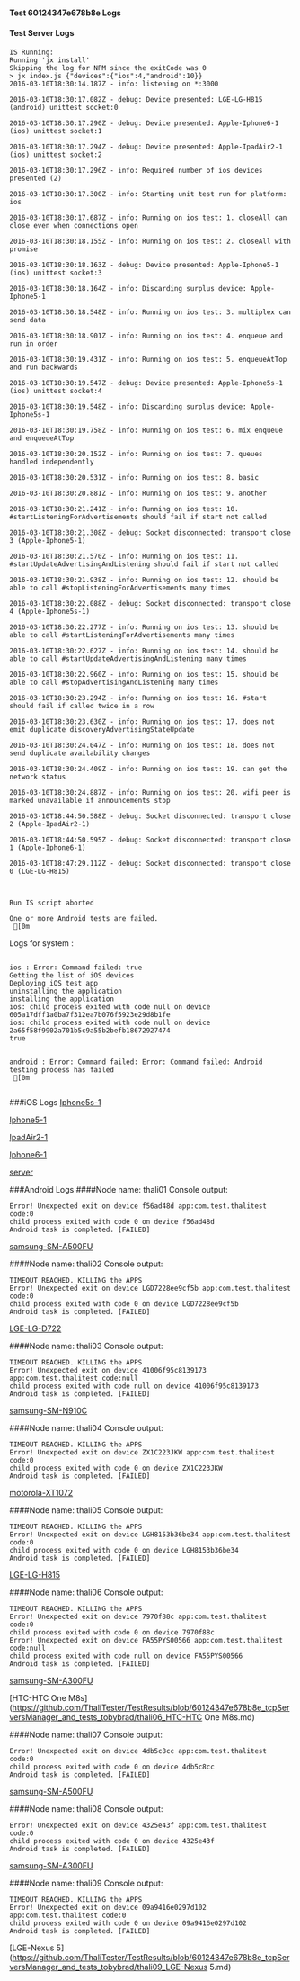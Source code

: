 #### Test 60124347e678b8e Logs

#### Test Server Logs
```
IS Running:
Running 'jx install'
Skipping the log for NPM since the exitCode was 0
> jx index.js {"devices":{"ios":4,"android":10}}
2016-03-10T18:30:14.187Z - info: listening on *:3000

2016-03-10T18:30:17.082Z - debug: Device presented: LGE-LG-H815 (android) unittest socket:0

2016-03-10T18:30:17.290Z - debug: Device presented: Apple-Iphone6-1 (ios) unittest socket:1

2016-03-10T18:30:17.294Z - debug: Device presented: Apple-IpadAir2-1 (ios) unittest socket:2

2016-03-10T18:30:17.296Z - info: Required number of ios devices presented (2)

2016-03-10T18:30:17.300Z - info: Starting unit test run for platform: ios

2016-03-10T18:30:17.687Z - info: Running on ios test: 1. closeAll can close even when connections open

2016-03-10T18:30:18.155Z - info: Running on ios test: 2. closeAll with promise

2016-03-10T18:30:18.163Z - debug: Device presented: Apple-Iphone5-1 (ios) unittest socket:3

2016-03-10T18:30:18.164Z - info: Discarding surplus device: Apple-Iphone5-1

2016-03-10T18:30:18.548Z - info: Running on ios test: 3. multiplex can send data

2016-03-10T18:30:18.901Z - info: Running on ios test: 4. enqueue and run in order

2016-03-10T18:30:19.431Z - info: Running on ios test: 5. enqueueAtTop and run backwards

2016-03-10T18:30:19.547Z - debug: Device presented: Apple-Iphone5s-1 (ios) unittest socket:4

2016-03-10T18:30:19.548Z - info: Discarding surplus device: Apple-Iphone5s-1

2016-03-10T18:30:19.758Z - info: Running on ios test: 6. mix enqueue and enqueueAtTop

2016-03-10T18:30:20.152Z - info: Running on ios test: 7. queues handled independently

2016-03-10T18:30:20.531Z - info: Running on ios test: 8. basic

2016-03-10T18:30:20.881Z - info: Running on ios test: 9. another

2016-03-10T18:30:21.241Z - info: Running on ios test: 10. #startListeningForAdvertisements should fail if start not called

2016-03-10T18:30:21.308Z - debug: Socket disconnected: transport close 3 (Apple-Iphone5-1)

2016-03-10T18:30:21.570Z - info: Running on ios test: 11. #startUpdateAdvertisingAndListening should fail if start not called

2016-03-10T18:30:21.938Z - info: Running on ios test: 12. should be able to call #stopListeningForAdvertisements many times

2016-03-10T18:30:22.088Z - debug: Socket disconnected: transport close 4 (Apple-Iphone5s-1)

2016-03-10T18:30:22.277Z - info: Running on ios test: 13. should be able to call #startListeningForAdvertisements many times

2016-03-10T18:30:22.627Z - info: Running on ios test: 14. should be able to call #startUpdateAdvertisingAndListening many times

2016-03-10T18:30:22.960Z - info: Running on ios test: 15. should be able to call #stopAdvertisingAndListening many times

2016-03-10T18:30:23.294Z - info: Running on ios test: 16. #start should fail if called twice in a row

2016-03-10T18:30:23.630Z - info: Running on ios test: 17. does not emit duplicate discoveryAdvertisingStateUpdate

2016-03-10T18:30:24.047Z - info: Running on ios test: 18. does not send duplicate availability changes

2016-03-10T18:30:24.409Z - info: Running on ios test: 19. can get the network status

2016-03-10T18:30:24.887Z - info: Running on ios test: 20. wifi peer is marked unavailable if announcements stop

2016-03-10T18:44:50.588Z - debug: Socket disconnected: transport close 2 (Apple-IpadAir2-1)

2016-03-10T18:44:50.595Z - debug: Socket disconnected: transport close 1 (Apple-Iphone6-1)

2016-03-10T18:47:29.112Z - debug: Socket disconnected: transport close 0 (LGE-LG-H815)


 
Run IS script aborted
 
One or more Android tests are failed.
 [0m

```


Logs for system : 
```

ios : Error: Command failed: true
Getting the list of iOS devices 
Deploying iOS test app 
uninstalling the application 
installing the application 
ios: child process exited with code null on device 605a17dff1a0ba7f312ea7b076f5923e29d8b1fe 
ios: child process exited with code null on device 2a65f58f9902a701b5c9a55b2befb18672927474 
true


android : Error: Command failed: Error: Command failed: Android testing process has failed
 [0m


```
###iOS Logs
[Iphone5s-1](https://github.com/ThaliTester/TestResults/blob/60124347e678b8e_tcpServersManager_and_tests_tobybrad/iOS_Iphone5s-1.md)

[Iphone5-1](https://github.com/ThaliTester/TestResults/blob/60124347e678b8e_tcpServersManager_and_tests_tobybrad/iOS_Iphone5-1.md)

[IpadAir2-1](https://github.com/ThaliTester/TestResults/blob/60124347e678b8e_tcpServersManager_and_tests_tobybrad/iOS_IpadAir2-1.md)

[Iphone6-1](https://github.com/ThaliTester/TestResults/blob/60124347e678b8e_tcpServersManager_and_tests_tobybrad/iOS_Iphone6-1.md)

[server](https://github.com/ThaliTester/TestResults/blob/60124347e678b8e_tcpServersManager_and_tests_tobybrad/iOS_server.md)


###Android Logs
####Node name: thali01
Console output:
```
Error! Unexpected exit on device f56ad48d app:com.test.thalitest code:0 
child process exited with code 0 on device f56ad48d 
Android task is completed. [FAILED]
```
[samsung-SM-A500FU](https://github.com/ThaliTester/TestResults/blob/60124347e678b8e_tcpServersManager_and_tests_tobybrad/thali01_samsung-SM-A500FU.md)

####Node name: thali02
Console output:
```
TIMEOUT REACHED. KILLING the APPS
Error! Unexpected exit on device LGD7228ee9cf5b app:com.test.thalitest code:0 
child process exited with code 0 on device LGD7228ee9cf5b 
Android task is completed. [FAILED]
```
[LGE-LG-D722](https://github.com/ThaliTester/TestResults/blob/60124347e678b8e_tcpServersManager_and_tests_tobybrad/thali02_LGE-LG-D722.md)

####Node name: thali03
Console output:
```
TIMEOUT REACHED. KILLING the APPS
Error! Unexpected exit on device 41006f95c8139173 app:com.test.thalitest code:null 
child process exited with code null on device 41006f95c8139173 
Android task is completed. [FAILED]
```
[samsung-SM-N910C](https://github.com/ThaliTester/TestResults/blob/60124347e678b8e_tcpServersManager_and_tests_tobybrad/thali03_samsung-SM-N910C.md)

####Node name: thali04
Console output:
```
TIMEOUT REACHED. KILLING the APPS
Error! Unexpected exit on device ZX1C223JKW app:com.test.thalitest code:0 
child process exited with code 0 on device ZX1C223JKW 
Android task is completed. [FAILED]
```
[motorola-XT1072](https://github.com/ThaliTester/TestResults/blob/60124347e678b8e_tcpServersManager_and_tests_tobybrad/thali04_motorola-XT1072.md)

####Node name: thali05
Console output:
```
TIMEOUT REACHED. KILLING the APPS
Error! Unexpected exit on device LGH8153b36be34 app:com.test.thalitest code:0 
child process exited with code 0 on device LGH8153b36be34 
Android task is completed. [FAILED]
```
[LGE-LG-H815](https://github.com/ThaliTester/TestResults/blob/60124347e678b8e_tcpServersManager_and_tests_tobybrad/thali05_LGE-LG-H815.md)

####Node name: thali06
Console output:
```
TIMEOUT REACHED. KILLING the APPS
Error! Unexpected exit on device 7970f88c app:com.test.thalitest code:0 
child process exited with code 0 on device 7970f88c 
Error! Unexpected exit on device FA55PYS00566 app:com.test.thalitest code:null 
child process exited with code null on device FA55PYS00566 
Android task is completed. [FAILED]
```
[samsung-SM-A300FU](https://github.com/ThaliTester/TestResults/blob/60124347e678b8e_tcpServersManager_and_tests_tobybrad/thali06_samsung-SM-A300FU.md)

[HTC-HTC One M8s](https://github.com/ThaliTester/TestResults/blob/60124347e678b8e_tcpServersManager_and_tests_tobybrad/thali06_HTC-HTC One M8s.md)

####Node name: thali07
Console output:
```
Error! Unexpected exit on device 4db5c8cc app:com.test.thalitest code:0 
child process exited with code 0 on device 4db5c8cc 
Android task is completed. [FAILED]
```
[samsung-SM-A500FU](https://github.com/ThaliTester/TestResults/blob/60124347e678b8e_tcpServersManager_and_tests_tobybrad/thali07_samsung-SM-A500FU.md)

####Node name: thali08
Console output:
```
Error! Unexpected exit on device 4325e43f app:com.test.thalitest code:0 
child process exited with code 0 on device 4325e43f 
Android task is completed. [FAILED]
```
[samsung-SM-A300FU](https://github.com/ThaliTester/TestResults/blob/60124347e678b8e_tcpServersManager_and_tests_tobybrad/thali08_samsung-SM-A300FU.md)

####Node name: thali09
Console output:
```
TIMEOUT REACHED. KILLING the APPS
Error! Unexpected exit on device 09a9416e0297d102 app:com.test.thalitest code:0 
child process exited with code 0 on device 09a9416e0297d102 
Android task is completed. [FAILED]
```
[LGE-Nexus 5](https://github.com/ThaliTester/TestResults/blob/60124347e678b8e_tcpServersManager_and_tests_tobybrad/thali09_LGE-Nexus 5.md)




